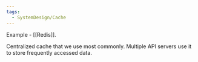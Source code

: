 ```yaml
---
tags:
  - SystemDesign/Cache
---
```

Example - [[Redis]].

Centralized cache that we use most commonly. Multiple API servers use it to store frequently accessed data.